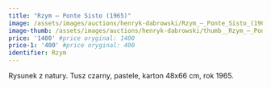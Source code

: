 ```yaml
---
title: "Rzym – Ponte Sisto (1965)"
image: /assets/images/auctions/henryk-dabrowski/Rzym_–_Ponte_Sisto_(1965).jpg
image-thumb: /assets/images/auctions/henryk-dabrowski/thumb__Rzym_–_Ponte_Sisto_(1965).jpg
price: '1400' #price oryginal: 1400
price-1: '400' #price oryginal: 400
identifier: Rzym
---
```


Rysunek z natury. Tusz czarny, pastele, karton 48x66 cm, rok 1965.